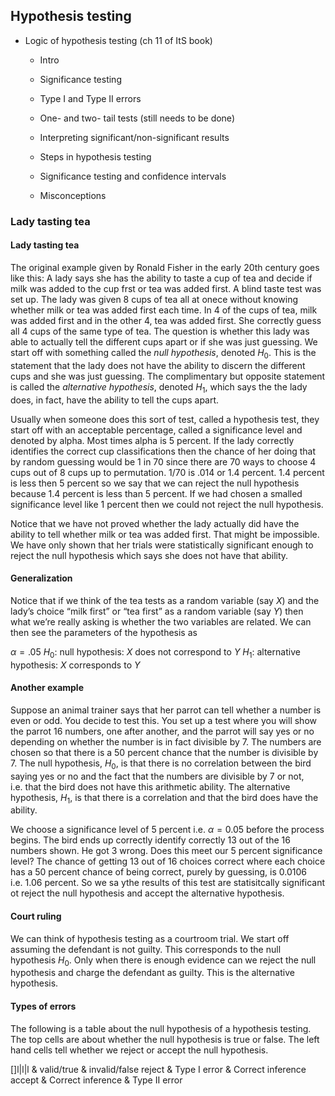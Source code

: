 ## Hypothesis testing

-   Logic of hypothesis testing (ch 11 of ItS book)

    -   Intro

    -   Significance testing

    -   Type I and Type II errors

    -   One- and two- tail tests (still needs to be done)

    -   Interpreting significant/non-significant results

    -   Steps in hypothesis testing

    -   Significance testing and confidence intervals

    -   Misconceptions

### Lady tasting tea

#### Lady tasting tea

The original example given by Ronald Fisher in the early 20th century goes like this: A lady says she has the ability to taste a cup of tea and decide if milk was added to the cup frst or tea was added first. A blind taste test was set up. The lady was given 8 cups of tea all at onece without knowing whether milk or tea was added first each time. In 4 of the cups of tea, milk was added first and in the other 4, tea was added first. She correctly guess all 4 cups of the same type of tea. The question is whether this lady was able to actually tell the different cups apart or if she was just guessing. We start off with something called the *null hypothesis*, denoted $H_0$. This is the statement that the lady does not have the ability to discern the different cups and she was just guessing. The complimentary but opposite statement is called the *alternative hypothesis*, denoted $H_1$, which says the the lady does, in fact, have the ability to tell the cups apart.

Usually when someone does this sort of test, called a hypothesis test, they start off with an acceptable percentage, called a significance level and denoted by alpha. Most times alpha is 5 percent. If the lady correctly identifies the correct cup classifications then the chance of her doing that by random guessing would be 1 in 70 since there are 70 ways to choose 4 cups out of 8 cups up to permutation. 1/70 is .014 or 1.4 percent. 1.4 percent is less then 5 percent so we say that we can reject the null hypothesis because 1.4 percent is less than 5 percent. If we had chosen a smalled significance level like 1 percent then we could not reject the null hypothesis.

Notice that we have not proved whether the lady actually did have the ability to tell whether milk or tea was added first. That might be impossible. We have only shown that her trials were statistically significant enough to reject the null hypothesis which says she does not have that ability.

#### Generalization

Notice that if we think of the tea tests as a random variable (say $X$) and the lady’s choice “milk first” or “tea first” as a random variable (say $Y$) then what we’re really asking is whether the two variables are related. We can then see the parameters of the hypothesis as

$\alpha = .05$
$H_0$: null hypothesis: $X$ does not correspond to $Y$
$H_1$: alternative hypothesis: $X$ corresponds to $Y$

#### Another example

Suppose an animal trainer says that her parrot can tell whether a number is even or odd. You decide to test this. You set up a test where you will show the parrot 16 numbers, one after another, and the parrot will say yes or no depending on whether the number is in fact divisible by 7. The numbers are chosen so that there is a 50 percent chance that the number is divisible by 7. The null hypothesis, $H_0$, is that there is no correlation between the bird saying yes or no and the fact that the numbers are divisible by 7 or not, i.e. that the bird does not have this arithmetic ability. The alternative hypothesis, $H_1$, is that there is a correlation and that the bird does have the ability.

We choose a significance level of 5 percent i.e. $\alpha = 0.05$ before the process begins. The bird ends up correctly identify correctly 13 out of the 16 numbers shown. He got 3 wrong. Does this meet our 5 percent significance level? The chance of getting 13 out of 16 choices correct where each choice has a 50 percent chance of being correct, purely by guessing, is 0.0106 i.e. 1.06 percent. So we sa ythe results of this test are statisitcally significant ot reject the null hypothesis and accept the alternative hypothesis.

#### Court ruling

We can think of hypothesis testing as a courtroom trial. We start off assuming the defendant is not guilty. This corresponds to the null hypothesis $H_0$. Only when there is enough evidence can we reject the null hypothesis and charge the defendant as guilty. This is the alternative hypothesis.

#### Types of errors

The following is a table about the null hypothesis of a hypothesis testing. The top cells are about whether the null hypothesis is true or false. The left hand cells tell whether we reject or accept the null hypothesis.

[]<span>l|l|l</span> & valid/true & invalid/false
reject & Type I error & Correct inference
accept & Correct inference & Type II error

